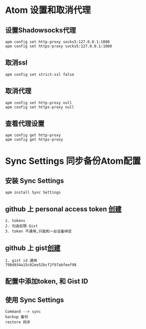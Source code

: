 # Atom 设置和取消代理
## 设置Shadowsocks代理
```
apm config set http-proxy socks5:127.0.0.1:1080
apm config set https-proxy socks5:127.0.0.1:1080
```
## 取消ssl
```
apm config set strict-ssl false
```
## 取消代理
```
apm config set http-proxy null
apm config set https-proxy null
```
## 查看代理设置
```
apm config get http-proxy
apm config get https-proxy
```
# Sync Settings 同步备份Atom配置
## 安装 Sync Settings
```
apm install Sync Settings
```
## github 上 personal access token [创建](https://github.com/settings/tokens)
```
1. tokens
2. 勾选权限 Gist
3. token 不通用,只能和一台设备绑定
```
## github 上 gist[创建](https://gist.github.com/)
```
1. gist id 通用
798d034a15c02ee52bcf2f97abfeef98
```
## 配置中添加token, 和 Gist ID
## 使用 Sync Settings
```
Command --> sync
backup 备份
restore 同步
```
